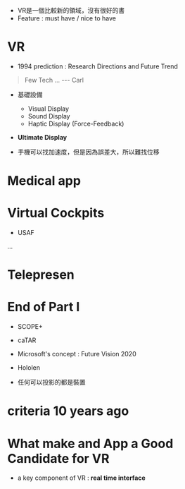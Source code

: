 * VR是一個比較新的領域，沒有很好的書
* Feature : must have / nice to have

# VR

* 1994 prediction : Research Directions and Future Trend

> Few Tech ... --- Carl 

* 基礎設備
    
    * Visual Display
    * Sound Display
    * Haptic Display (Force-Feedback)

* **Ultimate Display**

* 手機可以找加速度，但是因為誤差大，所以難找位移

# Medical app

# Virtual Cockpits

* USAF

...

# Telepresen

# End of Part I

* SCOPE+
* caTAR
* Microsoft's concept : Future Vision 2020

* Hololen 

* 任何可以投影的都是裝置

# criteria 10 years ago


# **What make and App a Good Candidate for VR**

* a key component of VR : **real time interface**
